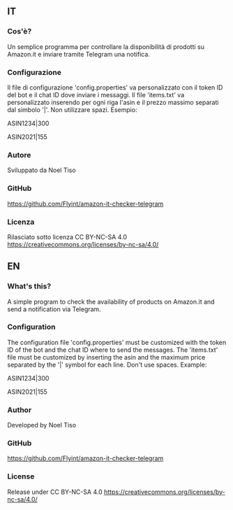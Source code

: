 ## IT

### Cos'è?
Un semplice programma per controllare la disponibilità di prodotti su Amazon.it e inviare tramite Telegram una notifica.

### Configurazione
Il file di configurazione 'config.properties' va personalizzato con il token ID del bot e il chat ID dove inviare i messaggi.
Il file 'items.txt' va personalizzato inserendo per ogni riga l'asin e il prezzo massimo separati dal simbolo '|'. Non utilizzare spazi.
Esempio:

ASIN1234|300

ASIN2021|155

### Autore
Sviluppato da Noel Tiso

### GitHub
https://github.com/Flyint/amazon-it-checker-telegram

### Licenza
Rilasciato sotto licenza CC BY-NC-SA 4.0
https://creativecommons.org/licenses/by-nc-sa/4.0/

## EN

### What's this?
A simple program to check the availability of products on Amazon.it and send a notification via Telegram.

### Configuration
The configuration file 'config.properties' must be customized with the token ID of the bot and the chat ID where to send the messages.
The 'items.txt' file must be customized by inserting the asin and the maximum price separated by the '|' symbol for each line. Don't use spaces.
Example:

ASIN1234|300

ASIN2021|155

### Author
Developed by Noel Tiso

### GitHub
https://github.com/Flyint/amazon-it-checker-telegram

### License
Release under CC BY-NC-SA 4.0
https://creativecommons.org/licenses/by-nc-sa/4.0/

